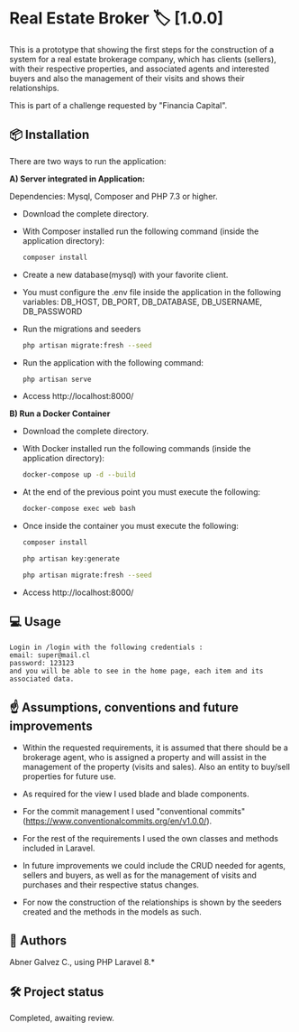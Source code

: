 # Real Estate Broker  🏷️ [1.0.0]

This is a prototype that showing the first steps for the construction of a system for a real estate brokerage company, which has clients (sellers), with their respective properties, and associated agents and interested buyers and also the management of their visits and shows their relationships.

This is part of a challenge requested by "Financia Capital".


## 📦 Installation

There are two ways to run the application:

**A) Server integrated in Application:**

Dependencies: Mysql, Composer and PHP 7.3 or higher.

- Download the complete directory.

- With Composer installed run the following command (inside the application directory):
    ```bash
    composer install
    ```
- Create a new database(mysql) with your favorite client.
- You must configure the .env file inside the application in the following variables:
    DB_HOST, DB_PORT, DB_DATABASE, DB_USERNAME, DB_PASSWORD
- Run the migrations and seeders
    ```bash
    php artisan migrate:fresh --seed
    ```
- Run the application with the following command:
    ```bash
    php artisan serve
    ```

- Access http://localhost:8000/


**B) Run a Docker Container**

- Download the complete directory.

- With Docker installed run the following commands (inside the application directory):
    ```bash
    docker-compose up -d --build
    ```
- At the end of the previous point you must execute the following:
    ```bash
    docker-compose exec web bash
    ```
- Once inside the container you must execute the following:
    ```bash
    composer install
    
    php artisan key:generate 

    php artisan migrate:fresh --seed
    ```

- Access http://localhost:8000/

## 💻 Usage

    Login in /login with the following credentials : 
    email: super@mail.cl
    password: 123123
    and you will be able to see in the home page, each item and its associated data. 

## ☝ Assumptions, conventions and future improvements

- Within the requested requirements, it is assumed that there should be a brokerage agent, who is assigned a property and will assist in the management of the property (visits and sales).
Also an entity to buy/sell properties for future use.

- As required for the view I used blade and blade components.
- For the commit management I used "conventional commits" (https://www.conventionalcommits.org/en/v1.0.0/).
- For the rest of the requirements I used the own classes and methods included in Laravel.

- In future improvements we could include the CRUD needed for agents, sellers and buyers, as well as for the management of visits and purchases and their respective status changes.
- For now the construction of the relationships is shown by the seeders created and the methods in the models as such.

## 👥 Authors

Abner Galvez C., using PHP Laravel 8.*

## 🛠️ Project status

Completed, awaiting review.